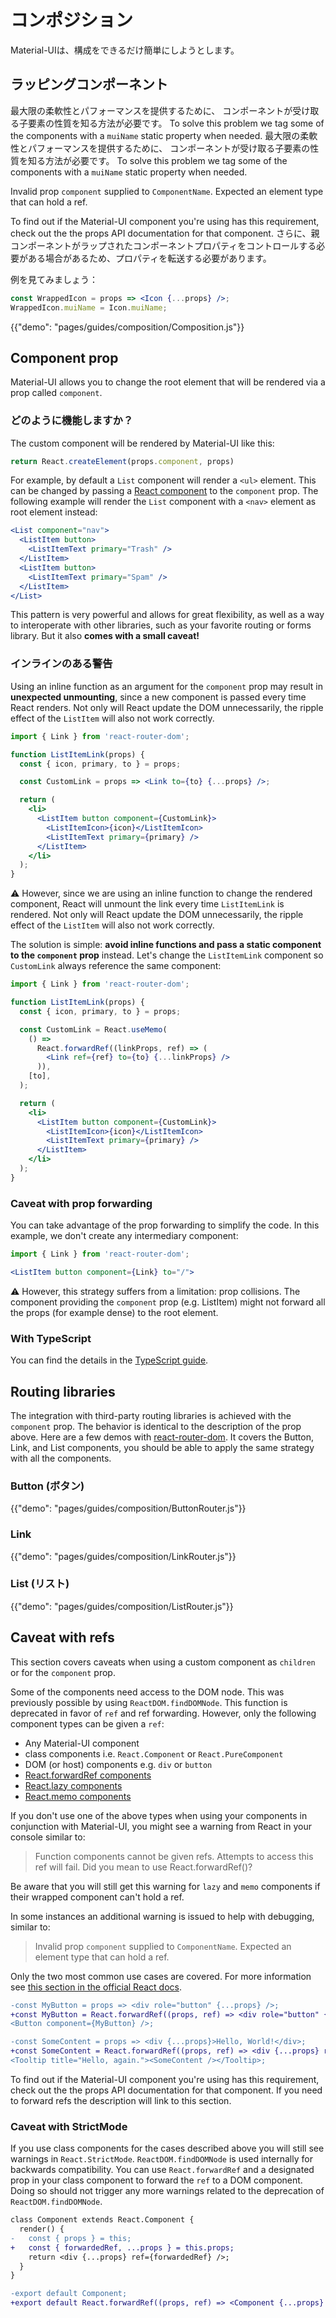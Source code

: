 # コンポジション

<p class="description">Material-UIは、構成をできるだけ簡単にしようとします。</p>

## ラッピングコンポーネント

最大限の柔軟性とパフォーマンスを提供するために、 コンポーネントが受け取る子要素の性質を知る方法が必要です。 To solve this problem we tag some of the components with a `muiName` static property when needed. 最大限の柔軟性とパフォーマンスを提供するために、 コンポーネントが受け取る子要素の性質を知る方法が必要です。 To solve this problem we tag some of the components with a `muiName` static property when needed.

Invalid prop `component` supplied to `ComponentName`. Expected an element type that can hold a ref.

To find out if the Material-UI component you're using has this requirement, check out the the props API documentation for that component. さらに、親コンポーネントがラップされたコンポーネントプロパティをコントロールする必要がある場合があるため、プロパティを転送する必要があります。

例を見てみましょう：

```jsx
const WrappedIcon = props => <Icon {...props} />;
WrappedIcon.muiName = Icon.muiName;
```

{{"demo": "pages/guides/composition/Composition.js"}}

## Component prop

Material-UI allows you to change the root element that will be rendered via a prop called `component`.

### どのように機能しますか？

The custom component will be rendered by Material-UI like this:

```js
return React.createElement(props.component, props)
```

For example, by default a `List` component will render a `<ul>` element. This can be changed by passing a [React component](https://reactjs.org/docs/components-and-props.html#function-and-class-components) to the `component` prop. The following example will render the `List` component with a `<nav>` element as root element instead:

```jsx
<List component="nav">
  <ListItem button>
    <ListItemText primary="Trash" />
  </ListItem>
  <ListItem button>
    <ListItemText primary="Spam" />
  </ListItem>
</List>
```

This pattern is very powerful and allows for great flexibility, as well as a way to interoperate with other libraries, such as your favorite routing or forms library. But it also **comes with a small caveat!**

### インラインのある警告

Using an inline function as an argument for the `component` prop may result in **unexpected unmounting**, since a new component is passed every time React renders. Not only will React update the DOM unnecessarily, the ripple effect of the `ListItem` will also not work correctly.

```jsx
import { Link } from 'react-router-dom';

function ListItemLink(props) {
  const { icon, primary, to } = props;

  const CustomLink = props => <Link to={to} {...props} />;

  return (
    <li>
      <ListItem button component={CustomLink}>
        <ListItemIcon>{icon}</ListItemIcon>
        <ListItemText primary={primary} />
      </ListItem>
    </li>
  );
}
```

⚠️ However, since we are using an inline function to change the rendered component, React will unmount the link every time `ListItemLink` is rendered. Not only will React update the DOM unnecessarily, the ripple effect of the `ListItem` will also not work correctly.

The solution is simple: **avoid inline functions and pass a static component to the `component` prop** instead. Let's change the `ListItemLink` component so `CustomLink` always reference the same component:

```jsx
import { Link } from 'react-router-dom';

function ListItemLink(props) {
  const { icon, primary, to } = props;

  const CustomLink = React.useMemo(
    () =>
      React.forwardRef((linkProps, ref) => (
        <Link ref={ref} to={to} {...linkProps} />
      )),
    [to],
  );

  return (
    <li>
      <ListItem button component={CustomLink}>
        <ListItemIcon>{icon}</ListItemIcon>
        <ListItemText primary={primary} />
      </ListItem>
    </li>
  );
}
```

### Caveat with prop forwarding

You can take advantage of the prop forwarding to simplify the code. In this example, we don't create any intermediary component:

```jsx
import { Link } from 'react-router-dom';

<ListItem button component={Link} to="/">
```

⚠️ However, this strategy suffers from a limitation: prop collisions. The component providing the `component` prop (e.g. ListItem) might not forward all the props (for example dense) to the root element.

### With TypeScript

You can find the details in the [TypeScript guide](/guides/typescript/#usage-of-component-prop).

## Routing libraries

The integration with third-party routing libraries is achieved with the `component` prop. The behavior is identical to the description of the prop above. Here are a few demos with [react-router-dom](https://github.com/ReactTraining/react-router). It covers the Button, Link, and List components, you should be able to apply the same strategy with all the components.

### Button (ボタン)

{{"demo": "pages/guides/composition/ButtonRouter.js"}}

### Link

{{"demo": "pages/guides/composition/LinkRouter.js"}}

### List (リスト)

{{"demo": "pages/guides/composition/ListRouter.js"}}

## Caveat with refs

This section covers caveats when using a custom component as `children` or for the `component` prop.

Some of the components need access to the DOM node. This was previously possible by using `ReactDOM.findDOMNode`. This function is deprecated in favor of `ref` and ref forwarding. However, only the following component types can be given a `ref`:

- Any Material-UI component
- class components i.e. `React.Component` or `React.PureComponent`
- DOM (or host) components e.g. `div` or `button`
- [React.forwardRef components](https://reactjs.org/docs/react-api.html#reactforwardref)
- [React.lazy components](https://reactjs.org/docs/react-api.html#reactlazy)
- [React.memo components](https://reactjs.org/docs/react-api.html#reactmemo)

If you don't use one of the above types when using your components in conjunction with Material-UI, you might see a warning from React in your console similar to:

> Function components cannot be given refs. Attempts to access this ref will fail. Did you mean to use React.forwardRef()?

Be aware that you will still get this warning for `lazy` and `memo` components if their wrapped component can't hold a ref.

In some instances an additional warning is issued to help with debugging, similar to:

> Invalid prop `component` supplied to `ComponentName`. Expected an element type that can hold a ref.

Only the two most common use cases are covered. For more information see [this section in the official React docs](https://reactjs.org/docs/forwarding-refs.html).

```diff
-const MyButton = props => <div role="button" {...props} />;
+const MyButton = React.forwardRef((props, ref) => <div role="button" {...props} ref={ref} />);
<Button component={MyButton} />;
```

```diff
-const SomeContent = props => <div {...props}>Hello, World!</div>;
+const SomeContent = React.forwardRef((props, ref) => <div {...props} ref={ref}>Hello, World!</div>);
<Tooltip title="Hello, again."><SomeContent /></Tooltip>;
```

To find out if the Material-UI component you're using has this requirement, check out the the props API documentation for that component. If you need to forward refs the description will link to this section.

### Caveat with StrictMode

If you use class components for the cases described above you will still see warnings in `React.StrictMode`. `ReactDOM.findDOMNode` is used internally for backwards compatibility. You can use `React.forwardRef` and a designated prop in your class component to forward the `ref` to a DOM component. Doing so should not trigger any more warnings related to the deprecation of `ReactDOM.findDOMNode`.

```diff
class Component extends React.Component {
  render() {
-   const { props } = this;
+   const { forwardedRef, ...props } = this.props;
    return <div {...props} ref={forwardedRef} />;
  }
}

-export default Component;
+export default React.forwardRef((props, ref) => <Component {...props} forwardedRef={ref} />);
```
